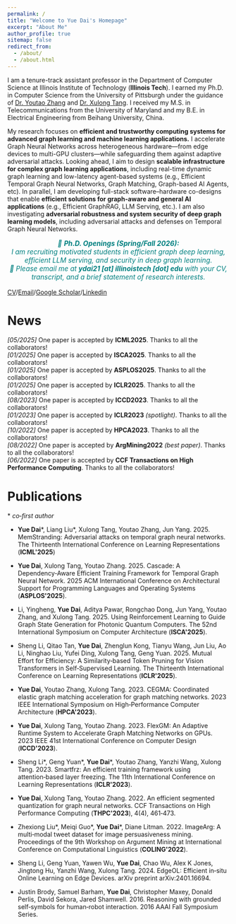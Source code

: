 ```yaml
---
permalink: /
title: "Welcome to Yue Dai's Homepage"
excerpt: "About Me"
author_profile: true
sitemap: false
redirect_from: 
  - /about/
  - /about.html
---
```



I am a tenure-track assistant professor in the Department of Computer Science at Illinois Institute of Technology (**Illinois Tech**). I earned my Ph.D. in Computer Science from the University of Pittsburgh under the guidance of [Dr. Youtao Zhang](https://people.cs.pitt.edu/~zhangyt/) and [Dr. Xulong Tang](https://xzt102.github.io/). I received my M.S. in Telecommunications from the University of Maryland and my B.E. in Electrical Engineering from Beihang University, China.

My research focuses on **efficient and trustworthy computing systems for advanced graph learning and machine learning applications.** I accelerate Graph Neural Networks across heterogeneous hardware—from edge devices to multi-GPU clusters—while safeguarding them against adaptive adversarial attacks. Looking ahead, I aim to design **scalable infrastructure for complex graph learning applications**, including real-time dynamic graph learning and low-latency agent-based systems (e.g., Efficient Temporal Graph Neural Networks, Graph Matching, Graph-based AI Agents, etc). In parallel, I am developing full-stack software–hardware co-designs that enable **efficient solutions for graph-aware and general AI applications** (e.g., Efficient GraphRAG, LLM Serving, etc.). I am also investigating **adversarial robustness and system security of deep graph learning models**, including adversarial attacks and defenses on Temporal Graph Neural Networks.

<p style="color: #008080; font-style: italic; text-align: center; font-size: 1.1em;">
  🌟 <strong>Ph.D. Openings (Spring/Fall 2026):</strong><br>
  I am recruiting motivated students in <em>efficient graph deep learning, efficient LLM serving, 
  and security in deep graph learning</em>.<br>
  📩 Please email me at <strong>ydai21 [at] illinoistech [dot] edu</strong> with your CV, transcript, 
  and a brief statement of research interests.
</p>


[CV](../files/Curriculum_Vitae.pdf)/[Email](ydai21@illinoistech.edu)/[Google Scholar](https://scholar.google.com/citations?user=f3zYpYwAAAAJ&hl=en)/[Linkedin](https://www.linkedin.com/in/yue-dai-aa8a9012b/)

News
======
_[05/2025]_ One paper is accepted by **ICML2025**. Thanks to all the collaborators!\
_[01/2025]_ One paper is accepted by **ISCA2025**. Thanks to all the collaborators!\
_[01/2025]_ One paper is accepted by **ASPLOS2025**. Thanks to all the collaborators!\
_[01/2025]_ One paper is accepted by **ICLR2025**. Thanks to all the collaborators!\
_[08/2023]_ One paper is accepted by **ICCD2023**. Thanks to all the collaborators!\
_[01/2023]_ One paper is accepted by **ICLR2023** _(spotlight)_. Thanks to all the collaborators!\
_[10/2022]_ One paper is accepted by **HPCA2023**. Thanks to all the collaborators!\
_[08/2022]_ One paper is accepted by **ArgMining2022** _(best paper)_. Thanks to all the collaborators!\
_[06/2022]_ One paper is accepted by **CCF Transactions on High Performance Computing**. Thanks to all the collaborators!

Publications
======

\* *co‑first author*

- **Yue Dai***, Liang Liu*, Xulong Tang, Youtao Zhang, Jun Yang. 2025. MemStranding: Adversarial attacks on temporal graph neural networks. The Thirteenth International Conference on Learning Representations (**ICML'2025**)

- **Yue Dai**, Xulong Tang, Youtao Zhang. 2025. Cascade: A Dependency‑Aware Efficient Training Framework for Temporal Graph Neural Network. 2025 ACM International Conference on Architectural Support for Programming Languages and Operating Systems (**ASPLOS'2025**).

- Li, Yingheng, **Yue Dai**, Aditya Pawar, Rongchao Dong, Jun Yang, Youtao Zhang, and Xulong Tang. 2025. Using Reinforcement Learning to Guide Graph State Generation for Photonic Quantum Computers. The 52nd International Symposium on Computer Architecture (**ISCA'2025**).

- Sheng Li, Qitao Tan, **Yue Dai**, Zhenglun Kong, Tianyu Wang, Jun Liu, Ao Li, Ninghao Liu, Yufei Ding, Xulong Tang, Geng Yuan. 2025. Mutual Effort for Efficiency: A Similarity‑based Token Pruning for Vision Transformers in Self‑Supervised Learning. The Thirteenth International Conference on Learning Representations (**ICLR'2025**).

- **Yue Dai**, Youtao Zhang, Xulong Tang. 2023. CEGMA: Coordinated elastic graph matching acceleration for graph matching networks. 2023 IEEE International Symposium on High‑Performance Computer Architecture (**HPCA'2023**).

- **Yue Dai**, Xulong Tang, Youtao Zhang. 2023. FlexGM: An Adaptive Runtime System to Accelerate Graph Matching Networks on GPUs. 2023 IEEE 41st International Conference on Computer Design (**ICCD'2023**).

- Sheng Li\*, Geng Yuan\*, **Yue Dai***, Youtao Zhang, Yanzhi Wang, Xulong Tang. 2023. Smartfrz: An efficient training framework using attention‑based layer freezing. The 11th International Conference on Learning Representations (**ICLR'2023**).

- **Yue Dai**, Xulong Tang, Youtao Zhang. 2022. An efficient segmented quantization for graph neural networks. CCF Transactions on High Performance Computing (**THPC'2023**), 4(4), 461‑473.

- Zhexiong Liu\*, Meiqi Guo\*, **Yue Dai***, Diane Litman. 2022. ImageArg: A multi‑modal tweet dataset for image persuasiveness mining. Proceedings of the 9th Workshop on Argument Mining at International Conference on Computational Linguistics (**COLING'2022**).

- Sheng Li, Geng Yuan, Yawen Wu, **Yue Dai**, Chao Wu, Alex K Jones, Jingtong Hu, Yanzhi Wang, Xulong Tang. 2024. EdgeOL: Efficient in‑situ Online Learning on Edge Devices. arXiv preprint arXiv:2401.16694.

- Justin Brody, Samuel Barham, **Yue Dai**, Christopher Maxey, Donald Perlis, David Sekora, Jared Shamwell. 2016. Reasoning with grounded self‑symbols for human‑robot interaction. 2016 AAAI Fall Symposium Series.
